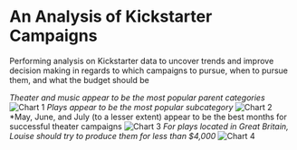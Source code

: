 # An Analysis of Kickstarter Campaigns
Performing analysis on Kickstarter data to uncover trends and improve decision making in regards to which campaigns to pursue, when to pursue them, and what the budget should be

*Theater and music appear to be the most popular parent categories*
![Chart 1](https://user-images.githubusercontent.com/115741212/196755376-52539e5c-e9ef-4110-a811-30540f475986.png)
*Plays appear to be the most popular subcategory*
![Chart 2](https://user-images.githubusercontent.com/115741212/196755603-d0f7aafe-3db8-43ad-bb68-c24dd867b78f.png)
*May, June, and July (to a lesser extent) appear to be the best months for successful theater campaigns
![Chart 3](https://user-images.githubusercontent.com/115741212/196755904-feb93d8e-906e-4e0f-ba04-eb510e0c053c.png)
*For plays located in Great Britain, Louise should try to produce them for less than $4,000*
![Chart 4](https://user-images.githubusercontent.com/115741212/196757066-2f03466f-f85f-4d6f-896d-c9162ded1c96.png)

